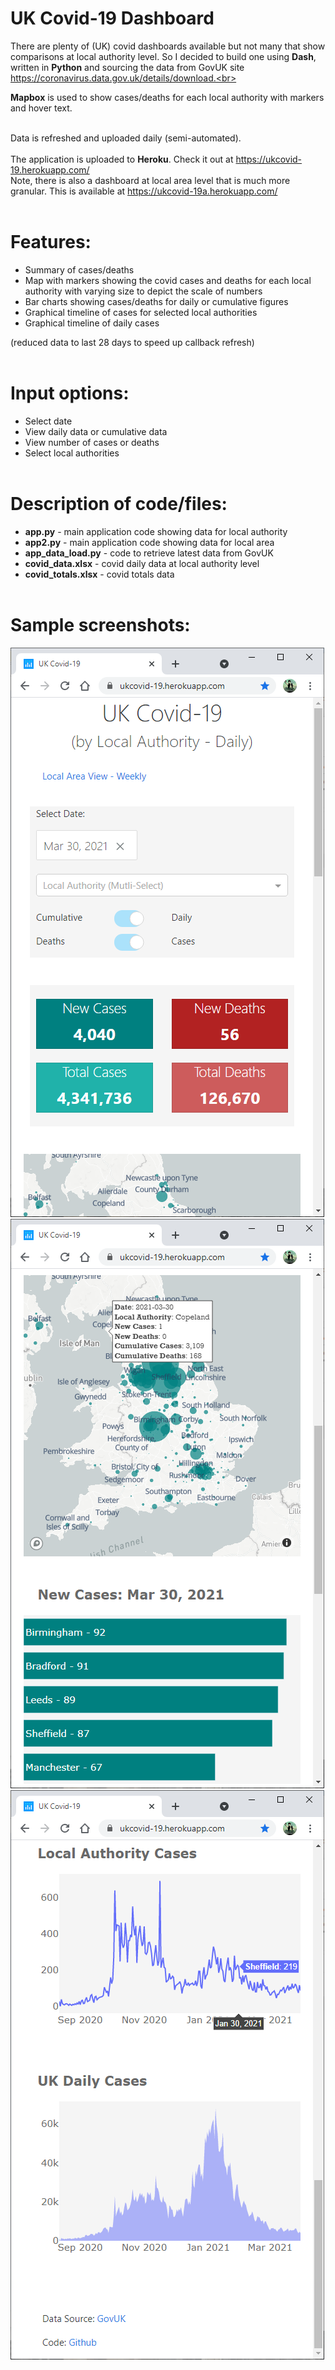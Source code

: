# UK Covid-19 Dashboard
There are plenty of (UK) covid dashboards available but not many that show comparisons at local authority level. So I decided to build one using **Dash**, written in **Python** and sourcing the data from GovUK site https://coronavirus.data.gov.uk/details/download.<br><br>

**Mapbox** is used to show cases/deaths for each local authority with markers and hover text.<br><br>

Data is refreshed and uploaded daily (semi-automated).<br><br>
The application is uploaded to **Heroku**. Check it out at https://ukcovid-19.herokuapp.com/<br>
Note, there is also a dashboard at local area level that is much more granular. This is available at https://ukcovid-19a.herokuapp.com/<br><br>

# Features:
- Summary of cases/deaths
- Map with markers showing the covid cases and deaths for each local authority with varying size to depict the scale of numbers
- Bar charts showing cases/deaths for daily or cumulative figures
- Graphical timeline of cases for selected local authorities
- Graphical timeline of daily cases<br>

(reduced data to last 28 days to speed up callback refresh)<br><br>

# Input options:
- Select date
- View daily data or cumulative data
- View number of cases or deaths
- Select local authorities<br><br>

# Description of code/files:
 - **app.py** - main application code showing data for local authority
 - **app2.py** - main application code showing data for local area
 - **app_data_load.py** - code to retrieve latest data from GovUK
 - **covid_data.xlsx** - covid daily data at local authority level
 - **covid_totals.xlsx** - covid totals data<br><br>

# Sample screenshots:
![alt text](https://github.com/waiky8/ukcovid-19/blob/main/screenshot1.png)
![alt text](https://github.com/waiky8/ukcovid-19/blob/main/screenshot2.png)
![alt text](https://github.com/waiky8/ukcovid-19/blob/main/screenshot3.png)
